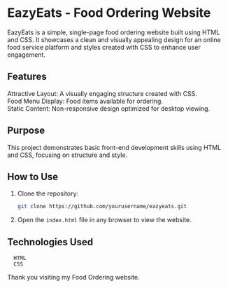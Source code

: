 # EazyEats - Food Ordering Website  

EazyEats is a simple, single-page food ordering website built using HTML and CSS. It showcases a clean and visually appealing design for an online food service platform and styles created with CSS to enhance user engagement.

## Features    
  Attractive Layout: A visually engaging structure created with CSS.  
  Food Menu Display: Food items available for ordering.  
  Static Content: Non-responsive design optimized for desktop viewing.  

## Purpose  
This project demonstrates basic front-end development skills using HTML and CSS, focusing on structure and style.  

## How to Use  
1. Clone the repository:  
   ```bash  
   git clone https://github.com/yourusername/eazyeats.git  
   ```  
2. Open the `index.html` file in any browser to view the website.  

## Technologies Used  
      HTML
      CSS

Thank you visiting my Food Ordering website.
